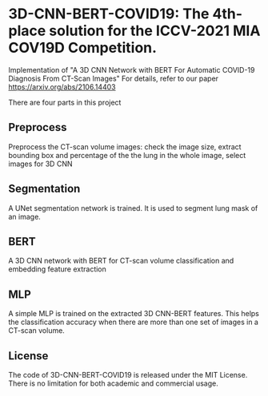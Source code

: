 # 3D-CNN-BERT-COVID19: The 4th-place solution for the ICCV-2021 MIA COV19D Competition. 
Implementation of "A 3D CNN Network with BERT For Automatic COVID-19 Diagnosis From CT-Scan Images"
For details, refer to our paper https://arxiv.org/abs/2106.14403


There are four parts in this project
## Preprocess
Preprocess the CT-scan volume images: check the image size, extract bounding box and percentage of the the lung in the whole image, select images for 3D CNN

## Segmentation
A UNet segmentation network is trained. It is used to segment lung mask of an image. 

## BERT
A 3D CNN network with BERT for CT-scan volume classification and embedding feature extraction 

## MLP
A simple MLP is trained on the extracted 3D CNN-BERT features. This helps the classification accuracy when there are more than one set of images in a CT-scan volume.  



## License
The code of 3D-CNN-BERT-COVID19 is released under the MIT License. There is no limitation for both academic and commercial usage.
